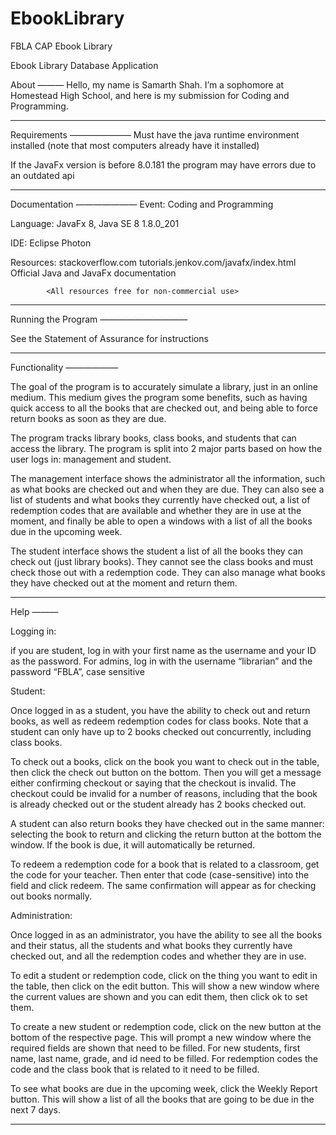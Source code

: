 # EbookLibrary
FBLA CAP Ebook Library

Ebook Library Database Application 



About
———
Hello, my name is Samarth Shah. I’m a sophomore at Homestead High
School, and here is my submission for Coding and Programming.
________________________________________________________________________________


Requirements
———————
Must have the java runtime environment installed (note that most computers already have it installed)

If the JavaFx version is before 8.0.181 the program may have errors due to an outdated api
________________________________________________________________________________


Documentation
———————
Event: 		Coding and Programming

Language: 		JavaFx 8, Java SE 8 1.8.0_201

IDE:			Eclipse Photon

Resources:    	stackoverflow.com
			tutorials.jenkov.com/javafx/index.html
			Official Java and JavaFx documentation
		
			<All resources free for non-commercial use>
________________________________________________________________________________


Running the Program
——————————

See the Statement of Assurance for instructions
________________________________________________________________________________


Functionality
——————

The goal of the program is to accurately simulate a library, just in an online medium. This medium gives the program some benefits, such as having quick access to all the books that are checked out, and being able to force return books as soon as they are due.

The program tracks library books, class books, and students that can access the library. The program is split into 2 major parts based on how the user logs in: management and student.

The management interface shows the administrator all the information, such as what books are checked out and when they are due. They can also see a list of students and what books they currently have checked out, a list of redemption codes that are available and whether they are in use at the moment, and finally be able to open a windows with a list of all the books due in the upcoming week.

The student interface shows the student a list of all the books they can check out (just library books). They cannot see the class books and must check those out with a redemption code. They can also manage what books they have checked out at the moment and return them.
________________________________________________________________________________


Help
———

Logging in:

if you are student, log in with your first name as the username and your ID as the password. For admins, log in with the username “librarian” and the password “FBLA”, case sensitive

Student:

Once logged in as a student, you have the ability to check out and return books, as well as redeem redemption codes for class books. Note that a student can only have up to 2 books checked out concurrently, including class books. 

To check out a books, click on the book you want to check out in the table, then click the check out button on the bottom. Then you will get a message either confirming checkout or saying that the checkout is invalid. The checkout could be invalid for a number of reasons, including that the book is already checked out or the student already has 2 books checked out.

 A student can also return books they have checked out in the same manner: selecting the book to return and clicking the return button at the bottom the window. If the book is due, it will automatically be returned. 

To redeem a redemption code for a book that is related to a classroom, get the code for your teacher. Then enter that code (case-sensitive) into the field and click redeem. The same confirmation will appear as for checking out books normally.

Administration:

Once logged in as an administrator, you have the ability to see all the books and their status, all the students and what books they currently have checked out, and all the redemption codes and whether they are in use.

To edit a student or redemption code, click on the thing you want to edit in the table, then click on the edit button. This will show a new window where the current values are shown and you can edit them, then click ok to set them.

To create a new student or redemption code, click on the new button at the bottom of the respective page. This will prompt a new window where the required fields are shown that need to be filled. For new students, first name, last name, grade, and id need to be filled. For redemption codes the code and the class book that is related to it need to be filled.

To see what books are due in the upcoming week, click the Weekly Report button. This will show a list of all the books that are going to be due in the next 7 days.
________________________________________________________________________________


